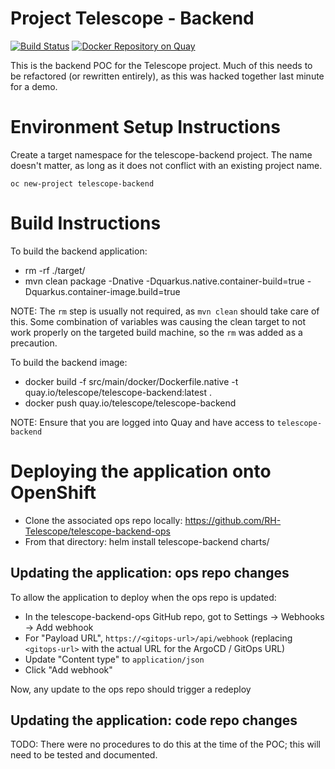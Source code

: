 # Project Telescope - Backend

[![Build Status](https://github.com/RH-Telescope/telescope-backend/workflows/CI/badge.svg?branch=main)](https://github.com/RH-Telescope/telescope-backend/actions?workflow=CI)
 [![Docker Repository on Quay](https://quay.io/repository/telescope/telescope-backend/status "Image Repository on Quay")](https://quay.io/repository/telescope/telescope-backend)

This is the backend POC for the Telescope project. Much of this needs to be refactored (or rewritten entirely), as this was hacked together last minute for a demo.

# Environment Setup Instructions

Create a target namespace for the telescope-backend project. The name doesn't matter, as long as it does not conflict with an existing project name.

`oc new-project telescope-backend`

# Build Instructions

To build the backend application:

* rm -rf ./target/
* mvn clean package -Dnative -Dquarkus.native.container-build=true -Dquarkus.container-image.build=true

NOTE: The `rm` step is usually not required, as `mvn clean` should take care of this. Some combination of variables was causing the clean target to not work properly on the targeted build machine, so the `rm` was added as a precaution.

To build the backend image:

* docker build -f src/main/docker/Dockerfile.native -t quay.io/telescope/telescope-backend:latest .
* docker push quay.io/telescope/telescope-backend

NOTE: Ensure that you are logged into Quay and have access to `telescope-backend`

# Deploying the application onto OpenShift

* Clone the associated ops repo locally: <https://github.com/RH-Telescope/telescope-backend-ops>
* From that directory: helm install telescope-backend charts/

## Updating the application: ops repo changes

To allow the application to deploy when the ops repo is updated:

* In the telescope-backend-ops GitHub repo, got to Settings -> Webhooks -> Add webhook
* For "Payload URL", `https://<gitops-url>/api/webhook` (replacing `<gitops-url>` with the actual URL for the ArgoCD / GitOps URL)
* Update "Content type" to `application/json`
* Click "Add webhook"

Now, any update to the ops repo should trigger a redeploy

## Updating the application: code repo changes

TODO: There were no procedures to do this at the time of the POC; this will need to be tested and documented.
